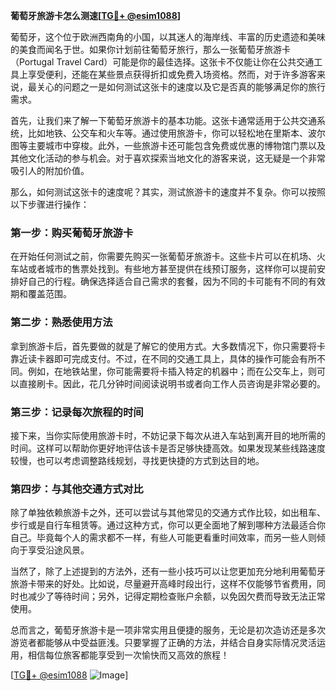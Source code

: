 **葡萄牙旅游卡怎么测速[[TG💪+ @esim1088](https://t.me/s/esim1088)]**

葡萄牙，这个位于欧洲西南角的小国，以其迷人的海岸线、丰富的历史遗迹和美味的美食而闻名于世。如果你计划前往葡萄牙旅行，那么一张葡萄牙旅游卡（Portugal Travel Card）可能是你的最佳选择。这张卡不仅能让你在公共交通工具上享受便利，还能在某些景点获得折扣或免费入场资格。然而，对于许多游客来说，最关心的问题之一是如何测试这张卡的速度以及它是否真的能够满足你的旅行需求。

首先，让我们来了解一下葡萄牙旅游卡的基本功能。这张卡通常适用于公共交通系统，比如地铁、公交车和火车等。通过使用旅游卡，你可以轻松地在里斯本、波尔图等主要城市中穿梭。此外，一些旅游卡还可能包含免费或优惠的博物馆门票以及其他文化活动的参与机会。对于喜欢探索当地文化的游客来说，这无疑是一个非常吸引人的附加价值。

那么，如何测试这张卡的速度呢？其实，测试旅游卡的速度并不复杂。你可以按照以下步骤进行操作：

### 第一步：购买葡萄牙旅游卡

在开始任何测试之前，你需要先购买一张葡萄牙旅游卡。这些卡片可以在机场、火车站或者城市的售票处找到。有些地方甚至提供在线预订服务，这样你可以提前安排好自己的行程。确保选择适合自己需求的套餐，因为不同的卡可能有不同的有效期和覆盖范围。

### 第二步：熟悉使用方法

拿到旅游卡后，首先要做的就是了解它的使用方式。大多数情况下，你只需要将卡靠近读卡器即可完成支付。不过，在不同的交通工具上，具体的操作可能会有所不同。例如，在地铁站里，你可能需要将卡插入特定的机器中；而在公交车上，则可以直接刷卡。因此，花几分钟时间阅读说明书或者向工作人员咨询是非常必要的。

### 第三步：记录每次旅程的时间

接下来，当你实际使用旅游卡时，不妨记录下每次从进入车站到离开目的地所需的时间。这样可以帮助你更好地评估该卡是否足够快捷高效。如果发现某些线路速度较慢，也可以考虑调整路线规划，寻找更快捷的方式到达目的地。

### 第四步：与其他交通方式对比

除了单独依赖旅游卡之外，还可以尝试与其他常见的交通方式作比较，如出租车、步行或是自行车租赁等。通过这种方式，你可以更全面地了解到哪种方法最适合你自己。毕竟每个人的需求都不一样，有些人可能更看重时间效率，而另一些人则倾向于享受沿途风景。

当然了，除了上述提到的方法外，还有一些小技巧可以让您更加充分地利用葡萄牙旅游卡带来的好处。比如说，尽量避开高峰时段出行，这样不仅能够节省费用，同时也减少了等待时间；另外，记得定期检查账户余额，以免因欠费而导致无法正常使用。

总而言之，葡萄牙旅游卡是一项非常实用且便捷的服务，无论是初次造访还是多次游览者都能够从中受益匪浅。只要掌握了正确的方法，并结合自身实际情况灵活运用，相信每位旅客都能享受到一次愉快而又高效的旅程！

[[TG💪+ @esim1088](https://t.me/s/esim1088) ![Image](https://i.postimg.cc/4NQfJmqS/Snipaste-2025-05-13-00-14-12.png)]